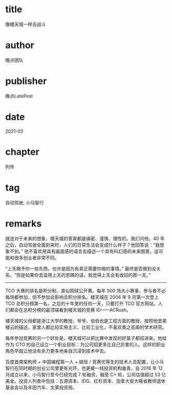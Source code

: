 # title
像楼天城一样去战斗

# author
晚点团队

# publisher
晚点LatePost

# date
2021-03

# chapter
列传

# tag
自动驾驶, 小马智行

# remarks

就连对于未来的想象，楼天城的答案都是缜密、谨慎、理性的。我们问他，40 年之后，自动驾驶全面到来时，人们的日常生活会变成什么样子？他回答说：“我想象不到。” 他不喜欢用具有画面感的语言去描述一个具有科幻感的未来图景，这可能和很多创业者非常不同。

“上天赐予你一些东西，也许是因为有真正需要你做的事情。” 最终是否做到没关系，“但是如果你去滥用上天的恩赐的话，我觉得上天会有收回的那一天。”

---

TCO 大赛的排名是积分制，类似网球公开赛。每年 500 场大小赛事，参与者不必每场都参加，但不参加会影响总积分排名。楼天城在 2006 年 9 月第一次登上 TCO 总积分榜第一名，之后的十年里的任何一天，只要打开 TCO 官方网站，人们都会在总积分榜的最顶端看到楼天城的竞赛 ID——ACRush。

楼天城的父母都是浙江大学的教授，爷爷、伯伯也是工程方面的教授，按照他堂弟楼云的描述，家里人都比较实用主义、比较工业化，不喜欢束之高阁的学术研究。

每年参加竞赛的另一个好处是，楼天城可以把比赛中发现的好苗子都招进来。他给作为 CTO 的自己设立一个职业目标：为公司招更多比自己厉害的人。这样的职业角色早就让他没有余力更多地亲自沉浸到技术中去。

百度首席架构师 + 中国编程第一人 + 姚班 / 竞赛优等生的技术人员配置，让小马智行在同时期的创业公司里更有光环，也更被一线投资机构垂青。自 2016 年 12 月成立以来，小马智行至今已经完成 7 轮融资，融至 C+ 轮，公司估值超过 53 亿美金。投资人列表中包括：五源资本、IDG、红杉资本、加拿大安大略省教师退休基金会以及丰田汽车、文莱投资局。

